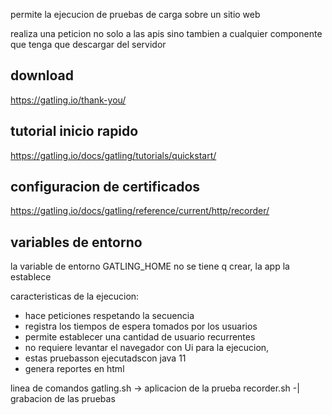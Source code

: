 permite la ejecucion de pruebas de carga sobre un sitio web

realiza una peticion no solo a las apis sino tambien a cualquier componente que tenga que descargar del servidor





## download
https://gatling.io/thank-you/
## tutorial inicio rapido 
https://gatling.io/docs/gatling/tutorials/quickstart/

## configuracion de certificados
https://gatling.io/docs/gatling/reference/current/http/recorder/

## variables de entorno

la variable de entorno GATLING_HOME no se tiene q crear, la app la establece


caracteristicas de la ejecucion:
- hace peticiones respetando la secuencia
- registra los tiempos de espera tomados por los usuarios
- permite establecer una cantidad de usuario recurrentes
- no requiere levantar el navegador con Ui para la ejecucion,
- estas pruebasson ejecutadscon java 11
- genera reportes en html

linea de comandos
gatling.sh -> aplicacion de la prueba 
recorder.sh -| grabacion de las pruebas
